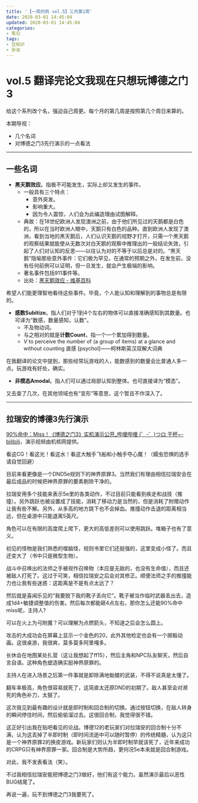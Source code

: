 ```yaml
---
title: '【一周的鸽 vol.5】三月第1周'
date: 2020-03-01 14:45:04
updated: 2020-03-01 14:45:04
categories:
- 笔记
tags:
- 豆知识
- 杂谈
---
```

# vol.5 翻译完论文我现在只想玩博德之门3

给这个系列改个名，强迫自己周更。每个月的第几周是按照第几个周日来算的。

本期导视：
- 几个名词
- 对博德之门3先行演示的一点看法

<!--more-->
----
## 一些名词
- **黑天鹅效应**。指极不可能发生，实际上却又发生的事件。
  - 一般具有三个特点：
    - 意外突发。
    - 影响重大。
    - 因为令人震惊，人们会为此编造理由试图解释。
  - 典故：在18世纪欧洲人发现澳洲之前，由于他们所见过的天鹅都是白色的，所以在当时欧洲人眼中，天鹅只有白色的品种。直到欧洲人发现了澳洲，看到当地的黑天鹅后，人们认识天鹅的视野才打开，只需一个黑天鹅的观察结果就能使从无数次对白天鹅的观察中推理出的一般结论失效，引起了人们对认知的反思——以往认为对的不等于以后总是对的。“黑天鹅”隐喻那些意外事件：它们极为罕见，在通常的预期之外，在发生前，没有任何前例可以证明，但一旦发生，就会产生极端的影响。
  - 著名事件包括911事件等。
  - 出处：[黑天鹅效应 - 维基百科](https://zh.wikipedia.org/wiki/%E9%BB%91%E5%A4%A9%E9%B5%9D%E6%95%88%E6%87%89)

希望人们能更理智地看待这些事件。毕竟，个人能认知和理解到的事物总是有限的。

- **感数Subitize**。指人们对于1到4个左右的物体可以直接准确感知到其数量。也可译为“数感，数量感知，认数”。
  - 不及物动词。
  - 与之相对的就是**计数Count**，指一个一个累加得到数量。
  - *V* to perceive the number of (a group of items) at a glance and without counting 直感 \[psychol\]——柯林斯英汉双解大词典

在我翻译的论文中提到，那些经常玩游戏的人，能数感到的数量会比普通人多一点。玩游戏有好处，确实。

- **非模态Amodal**。指人们可以通过局部认知到整体。也可直接译为“模态”。

又去查了几次，在其他领域也有“变形”等意思，这个暂且不作深入了。

----
## 拉瑞安的博德3先行演示

[90%命中：Miss！《博德之门3》实机演示公开_哔哩哔哩 (゜-゜)つロ 干杯~-bilibili](https://www.bilibili.com/video/av92340893)，演示视频由机核网提供。

看这CG！看这光！看这水！看这大触手飞船和小触手夺心魔！（蠕虫恐惧的选手请自觉回避）

目前来看更像是一个DND5e规则下的神界原罪3。当然我们有理由相信拉瑞安会在最后成品的时候把神界原罪的要素剔除干净的。

拉瑞安用多个技能来表示5e里的各类动作，不过目前只能看到疾走和战技（推撞）。另外跳跃也被设置成了技能，消耗了移动力是当然的，但是消耗了附赠动作让我有些不解。另外，从多高的地方跳下也不会掉血。推撞动作击退的距离相当远，但在桌游中只能退离5英尺。

角色可以在有限的高度爬上爬下，更大的高低差则可以使用跳跃。堆箱子也有了意义。

初见的怪物是我们熟悉的噬脑怪，规则书里它们还挺强的，这里变成小怪了。而且还变大了（书中只是微型生物）。

战斗中召唤出的法师之手被视作召唤物（本应是无敌的，也没有生命值），而且还被敌人打死了。这过于可笑，相信拉瑞安之后会对其修正。顺便法师之手的推撞能力也让我有些迷惑：这距离是不是有点太远了？

然后就是喜闻乐见的“我要脱下我的靴子丢向它”。靴子被当作临时武器丢出去，造成1d4+敏捷调整值的伤害。然后每次都能砸4点左右，那你怎么还能90%命中miss呢，主持人?

可以在火上为弓附魔？可以理解为点燃箭头，不知道之后会怎么圆上。

攻击的大成功会在屏幕上显示一个金色的20，此外其他检定也会有一个掷骰动画。这很桌游，我很爽，莫多莫多阿里嘎多。

长休会在地图某处扎营（这让我想起了ff15），然后主角和NPC队友聊天，然后自言自语。这种角色塑造确实挺神界原罪的。

主持人在进入场景之后第一件事就是卸除满地骷髅的武装，不得不说真是太懂了。

翻车率极高，角色很容易就死了，这简直太还原DND的初期了。敌人甚至会对濒死的角色补刀，太狠了。

这次我见到最有趣的设计就是即时制和回合制的切换。通过按钮切换，在敌人转身的瞬间停住时间，然后偷偷溜过去。这很回合制，我觉得很不错。

这正好引出我在贴吧看见的论战。博德12的老玩家们对拉瑞安的回合制十分不满，认为这丢掉了半即时制（即时间流逝中可以随时暂停）的传统精髓，认为这只是一个神界原罪2的换皮游戏。新玩家们则认为半即时制早就该死了，近年来成功的CRPG只有神界原罪一家。回合制是大势所趋，更何况5e本来就是回合制游戏。

对此，我不发表看法（笑）。

不过我相信拉瑞安能把博德之门3做好，他们有这个能力。虽然演示最后以恶性BUG结尾了。

再说一遍，玩不到博德之门3我要死了。